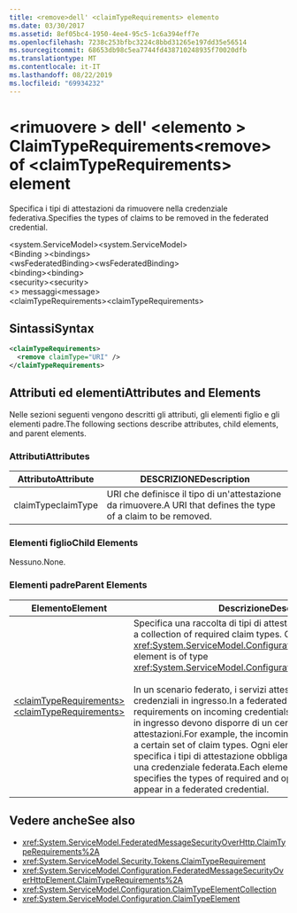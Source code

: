 ```yaml
---
title: <remove>dell' <claimTypeRequirements> elemento
ms.date: 03/30/2017
ms.assetid: 8ef05bc4-1950-4ee4-95c5-1c6a394eff7e
ms.openlocfilehash: 7238c253bfbc3224c8bbd31265e197dd35e56514
ms.sourcegitcommit: 68653db98c5ea7744fd438710248935f70020dfb
ms.translationtype: MT
ms.contentlocale: it-IT
ms.lasthandoff: 08/22/2019
ms.locfileid: "69934232"
---
```

# <a name="remove-of-claimtyperequirements-element"></a><span data-ttu-id="12938-102">\<rimuovere > dell' \<elemento > ClaimTypeRequirements</span><span class="sxs-lookup"><span data-stu-id="12938-102">\<remove> of \<claimTypeRequirements> element</span></span>
<span data-ttu-id="12938-103">Specifica i tipi di attestazioni da rimuovere nella credenziale federativa.</span><span class="sxs-lookup"><span data-stu-id="12938-103">Specifies the types of claims to be removed in the federated credential.</span></span>  
  
 <span data-ttu-id="12938-104">\<system.ServiceModel></span><span class="sxs-lookup"><span data-stu-id="12938-104">\<system.ServiceModel></span></span>  
<span data-ttu-id="12938-105">\<Binding ></span><span class="sxs-lookup"><span data-stu-id="12938-105">\<bindings></span></span>  
<span data-ttu-id="12938-106">\<wsFederatedBinding></span><span class="sxs-lookup"><span data-stu-id="12938-106">\<wsFederatedBinding></span></span>  
<span data-ttu-id="12938-107">\<binding></span><span class="sxs-lookup"><span data-stu-id="12938-107">\<binding></span></span>  
<span data-ttu-id="12938-108">\<security></span><span class="sxs-lookup"><span data-stu-id="12938-108">\<security></span></span>  
<span data-ttu-id="12938-109">\<> messaggi</span><span class="sxs-lookup"><span data-stu-id="12938-109">\<message></span></span>  
<span data-ttu-id="12938-110">\<claimTypeRequirements></span><span class="sxs-lookup"><span data-stu-id="12938-110">\<claimTypeRequirements></span></span>  
  
## <a name="syntax"></a><span data-ttu-id="12938-111">Sintassi</span><span class="sxs-lookup"><span data-stu-id="12938-111">Syntax</span></span>  
  
```xml  
<claimTypeRequirements>
  <remove claimType="URI" />
</claimTypeRequirements>
```  
  
## <a name="attributes-and-elements"></a><span data-ttu-id="12938-112">Attributi ed elementi</span><span class="sxs-lookup"><span data-stu-id="12938-112">Attributes and Elements</span></span>  
 <span data-ttu-id="12938-113">Nelle sezioni seguenti vengono descritti gli attributi, gli elementi figlio e gli elementi padre.</span><span class="sxs-lookup"><span data-stu-id="12938-113">The following sections describe attributes, child elements, and parent elements.</span></span>  
  
### <a name="attributes"></a><span data-ttu-id="12938-114">Attributi</span><span class="sxs-lookup"><span data-stu-id="12938-114">Attributes</span></span>  
  
|<span data-ttu-id="12938-115">Attributo</span><span class="sxs-lookup"><span data-stu-id="12938-115">Attribute</span></span>|<span data-ttu-id="12938-116">DESCRIZIONE</span><span class="sxs-lookup"><span data-stu-id="12938-116">Description</span></span>|  
|---------------|-----------------|  
|<span data-ttu-id="12938-117">claimType</span><span class="sxs-lookup"><span data-stu-id="12938-117">claimType</span></span>|<span data-ttu-id="12938-118">URI che definisce il tipo di un'attestazione da rimuovere.</span><span class="sxs-lookup"><span data-stu-id="12938-118">A URI that defines the type of a claim to be removed.</span></span>|  
  
### <a name="child-elements"></a><span data-ttu-id="12938-119">Elementi figlio</span><span class="sxs-lookup"><span data-stu-id="12938-119">Child Elements</span></span>  
 <span data-ttu-id="12938-120">Nessuno.</span><span class="sxs-lookup"><span data-stu-id="12938-120">None.</span></span>  
  
### <a name="parent-elements"></a><span data-ttu-id="12938-121">Elementi padre</span><span class="sxs-lookup"><span data-stu-id="12938-121">Parent Elements</span></span>  
  
|<span data-ttu-id="12938-122">Elemento</span><span class="sxs-lookup"><span data-stu-id="12938-122">Element</span></span>|<span data-ttu-id="12938-123">Descrizione</span><span class="sxs-lookup"><span data-stu-id="12938-123">Description</span></span>|  
|-------------|-----------------|  
|[<span data-ttu-id="12938-124">\<claimTypeRequirements></span><span class="sxs-lookup"><span data-stu-id="12938-124">\<claimTypeRequirements></span></span>](claimtyperequirements-for-message.md)|<span data-ttu-id="12938-125">Specifica una raccolta di tipi di attestazione obbligatori.</span><span class="sxs-lookup"><span data-stu-id="12938-125">Specifies a collection of required claim types.</span></span> <span data-ttu-id="12938-126">Ciascun elemento è di tipo <xref:System.ServiceModel.Configuration.ClaimTypeElement>.</span><span class="sxs-lookup"><span data-stu-id="12938-126">Each element is of type <xref:System.ServiceModel.Configuration.ClaimTypeElement>.</span></span><br /><br /> <span data-ttu-id="12938-127">In un scenario federato, i servizi attestano i requisiti per le credenziali in ingresso.</span><span class="sxs-lookup"><span data-stu-id="12938-127">In a federated scenario, services state the requirements on incoming credentials.</span></span> <span data-ttu-id="12938-128">Ad esempio, le credenziali in ingresso devono disporre di un certo set di tipi di attestazioni.</span><span class="sxs-lookup"><span data-stu-id="12938-128">For example, the incoming credentials must possess a certain set of claim types.</span></span> <span data-ttu-id="12938-129">Ogni elemento di questa raccolta specifica i tipi di attestazione obbligatori e facoltativi previsti in una credenziale federata.</span><span class="sxs-lookup"><span data-stu-id="12938-129">Each element in this collection specifies the types of required and optional claims expected to appear in a federated credential.</span></span>|  
  
## <a name="see-also"></a><span data-ttu-id="12938-130">Vedere anche</span><span class="sxs-lookup"><span data-stu-id="12938-130">See also</span></span>

- <xref:System.ServiceModel.FederatedMessageSecurityOverHttp.ClaimTypeRequirements%2A>
- <xref:System.ServiceModel.Security.Tokens.ClaimTypeRequirement>
- <xref:System.ServiceModel.Configuration.FederatedMessageSecurityOverHttpElement.ClaimTypeRequirements%2A>
- <xref:System.ServiceModel.Configuration.ClaimTypeElementCollection>
- <xref:System.ServiceModel.Configuration.ClaimTypeElement>
